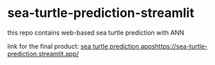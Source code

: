 # sea-turtle-prediction-streamlit
 this repo contains web-based sea turtle prediction with ANN

link for the final product: [sea turtle prediction apps](https://sea-turtle-prediction.streamlit.app/)https://sea-turtle-prediction.streamlit.app/
